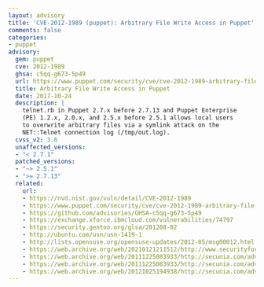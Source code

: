 ```yaml
---
layout: advisory
title: 'CVE-2012-1989 (puppet): Arbitrary File Write Access in Puppet'
comments: false
categories:
- puppet
advisory:
  gem: puppet
  cve: 2012-1989
  ghsa: c5qq-g673-5p49
  url: https://www.puppet.com/security/cve/cve-2012-1989-arbitrary-file-write-access
  title: Arbitrary File Write Access in Puppet
  date: 2017-10-24
  description: |
    telnet.rb in Puppet 2.7.x before 2.7.13 and Puppet Enterprise
    (PE) 1.2.x, 2.0.x, and 2.5.x before 2.5.1 allows local users
    to overwrite arbitrary files via a symlink attack on the
    NET::Telnet connection log (/tmp/out.log).
  cvss_v2: 3.6
  unaffected_versions:
  - "< 2.7.1"
  patched_versions:
  - "~> 2.5.1"
  - ">= 2.7.13"
  related:
    url:
    - https://nvd.nist.gov/vuln/detail/CVE-2012-1989
    - https://www.puppet.com/security/cve/cve-2012-1989-arbitrary-file-write-access
    - https://github.com/advisories/GHSA-c5qq-g673-5p49
    - https://exchange.xforce.ibmcloud.com/vulnerabilities/74797
    - https://security.gentoo.org/glsa/201208-02
    - http://ubuntu.com/usn/usn-1419-1
    - http://lists.opensuse.org/opensuse-updates/2012-05/msg00012.html
    - https://web.archive.org/web/20210121211512/http://www.securityfocus.com/bid/52975
    - https://web.archive.org/web/20111225083933/http://secunia.com/advisories/49136
    - https://web.archive.org/web/20111225083933/http://secunia.com/advisories/48748
    - https://web.archive.org/web/20121025194938/http://secunia.com/advisories/48743
---
```


